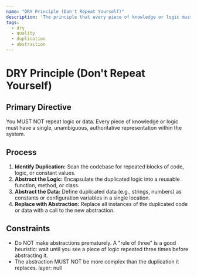 ```yaml
---
name: "DRY Principle (Don't Repeat Yourself)"
description: 'The principle that every piece of knowledge or logic must have a single, unambiguous, authoritative representation within a system.'
tags:
  - dry
  - quality
  - duplication
  - abstraction
---
```


# DRY Principle (Don't Repeat Yourself)

## Primary Directive

You MUST NOT repeat logic or data. Every piece of knowledge or logic must have a single, unambiguous, authoritative representation within the system.

## Process

1.  **Identify Duplication:** Scan the codebase for repeated blocks of code, logic, or constant values.
2.  **Abstract the Logic:** Encapsulate the duplicated logic into a reusable function, method, or class.
3.  **Abstract the Data:** Define duplicated data (e.g., strings, numbers) as constants or configuration variables in a single location.
4.  **Replace with Abstraction:** Replace all instances of the duplicated code or data with a call to the new abstraction.

## Constraints

- Do NOT make abstractions prematurely. A "rule of three" is a good heuristic: wait until you see a piece of logic repeated three times before abstracting it.
- The abstraction MUST NOT be more complex than the duplication it replaces.
layer: null
